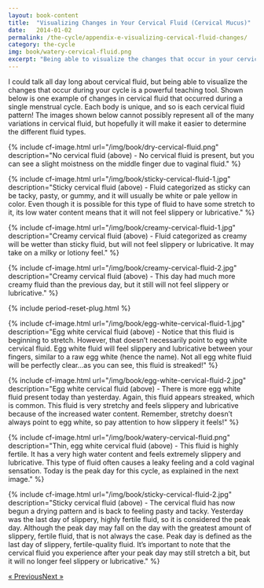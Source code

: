 ```yaml
---
layout: book-content
title:  "Visualizing Changes in Your Cervical Fluid (Cervical Mucus)"
date:   2014-01-02
permalink: /the-cycle/appendix-e-visualizing-cervical-fluid-changes/
category: the-cycle
img: book/watery-cervical-fluid.png
excerpt: "Being able to visualize the changes that occur in your cervical fluid (or cervical mucus) is a powerful teaching tool. Each body is unique, and so is each cervical fluid pattern! Learn how to categorize your unique cervical fluid with these images."
---
```


I could talk all day long about cervical fluid, but being able to visualize the changes that occur during your cycle is a powerful teaching tool. Shown below is one example of changes in cervical fluid that occurred during a single menstrual cycle. Each body is unique, and so is each cervical fluid pattern! The images shown below cannot possibly represent all of the many variations in cervical fluid, but hopefully it will make it easier to determine the different fluid types.


{% include cf-image.html url="/img/book/dry-cervical-fluid.png" description="No cervical fluid (above) - No cervical fluid is present, but you can see a slight moistness on the middle finger due to vaginal fluid." %}


{% include cf-image.html url="/img/book/sticky-cervical-fluid-1.jpg" description="Sticky cervical fluid (above) - Fluid categorized as sticky can be tacky, pasty, or gummy, and it will usually be white or pale yellow in color. Even though it is possible for this type of fluid to have some stretch to it, its low water content means that it will not feel slippery or lubricative." %}


{% include cf-image.html url="/img/book/creamy-cervical-fluid-1.jpg" description="Creamy cervical fluid (above) - Fluid categorized as creamy will be wetter than sticky fluid, but will not feel slippery or lubricative. It may take on a milky or lotiony feel." %}


{% include cf-image.html url="/img/book/creamy-cervical-fluid-2.jpg" description="Creamy cervical fluid (above) - This day had much more creamy fluid than the previous day, but it still will not feel slippery or lubricative." %}

{% include period-reset-plug.html %}

{% include cf-image.html url="/img/book/egg-white-cervical-fluid-1.jpg" description="Egg white cervical fluid (above) - Notice that this fluid is beginning to stretch. However, that doesn&rsquo;t necessarily point to egg white cervical fluid. Egg white fluid will feel slippery and lubricative between your fingers, similar to a raw egg white (hence the name). Not all egg white fluid will be perfectly clear...as you can see, this fluid is streaked!" %}


{% include cf-image.html url="/img/book/egg-white-cervical-fluid-2.jpg" description="Egg white cervical fluid (above) - There is more egg white fluid present today than yesterday. Again, this fluid appears streaked, which is common. This fluid is very stretchy and feels slippery and lubricative because of the increased water content. Remember, stretchy doesn&rsquo;t always point to egg white, so pay attention to how slippery it feels!" %}


{% include cf-image.html url="/img/book/watery-cervical-fluid.png" description="Thin, egg white cervical fluid (above) - This fluid is highly fertile. It has a very high water content and feels extremely slippery and lubricative. This type of fluid often causes a leaky feeling and a cold vaginal sensation. Today is the peak day for this cycle, as explained in the next image." %}


{% include cf-image.html url="/img/book/sticky-cervical-fluid-2.jpg" description="Sticky cervical fluid (above) - The cervical fluid has now begun a drying pattern and is back to feeling pasty and tacky. Yesterday was the last day of slippery, highly fertile fluid, so it is considered the peak day. Although the peak day may fall on the day with the greatest amount of slippery, fertile fluid, that is not always the case. Peak day is defined as the last day of slippery, fertile-quality fluid. It&rsquo;s important to note that the cervical fluid you experience after your peak day may still stretch a bit, but it will no longer feel slippery or lubricative." %}


<div class="arrows">
	<p><a class="text-link previous" href="/the-cycle/appendix-d-fertility-awareness-and-menstrual-health-resources/" title="Previous Excerpt">&laquo; Previous</a><a class="text-link next" href="/the-cycle/notes/" title="Next Excerpt">Next &raquo;</a></p>
</div>